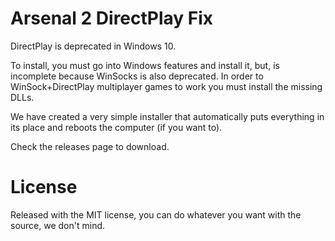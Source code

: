 # Arsenal 2 DirectPlay Fix

DirectPlay is deprecated in Windows 10.

To install, you must go into Windows features and install it, but, is incomplete because WinSocks is also deprecated. In order to WinSock+DirectPlay multiplayer games to work you must install the missing DLLs.

We have created a very simple installer that automatically puts everything in its place and reboots the computer (if you want to).

Check the releases page to download.

# License

Released with the MIT license, you can do whatever you want with the source, we don't mind.
